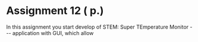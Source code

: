 # Assignment 12 ( p.)

In this assignment you start develop of STEM: Super TEmperature Monitor --- application with GUI, which allow 